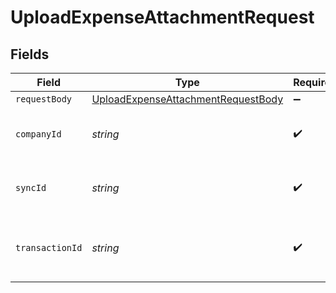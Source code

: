 # UploadExpenseAttachmentRequest


## Fields

| Field                                                                                               | Type                                                                                                | Required                                                                                            | Description                                                                                         | Example                                                                                             |
| --------------------------------------------------------------------------------------------------- | --------------------------------------------------------------------------------------------------- | --------------------------------------------------------------------------------------------------- | --------------------------------------------------------------------------------------------------- | --------------------------------------------------------------------------------------------------- |
| `requestBody`                                                                                       | [UploadExpenseAttachmentRequestBody](../../models/operations/UploadExpenseAttachmentRequestBody.md) | :heavy_minus_sign:                                                                                  | N/A                                                                                                 |                                                                                                     |
| `companyId`                                                                                         | *string*                                                                                            | :heavy_check_mark:                                                                                  | Unique identifier for a company.                                                                    | 8a210b68-6988-11ed-a1eb-0242ac120002                                                                |
| `syncId`                                                                                            | *string*                                                                                            | :heavy_check_mark:                                                                                  | Unique identifier for a sync.                                                                       | 6fb40d5e-b13e-11ed-afa1-0242ac120002                                                                |
| `transactionId`                                                                                     | *string*                                                                                            | :heavy_check_mark:                                                                                  | The unique identifier for your SMB's transaction.                                                   | 336694d8-2dca-4cb5-a28d-3ccb83e55eee                                                                |
